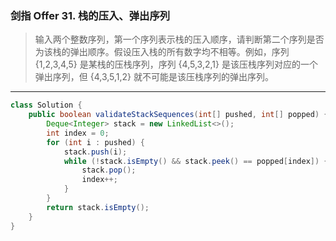 ### 剑指 Offer 31. 栈的压入、弹出序列

>输入两个整数序列，第一个序列表示栈的压入顺序，请判断第二个序列是否为该栈的弹出顺序。假设压入栈的所有数字均不相等。例如，序列 {1,2,3,4,5} 是某栈的压栈序列，序列 {4,5,3,2,1} 是该压栈序列对应的一个弹出序列，但 {4,3,5,1,2} 就不可能是该压栈序列的弹出序列。
***
```java
class Solution {
    public boolean validateStackSequences(int[] pushed, int[] popped) {
        Deque<Integer> stack = new LinkedList<>();
        int index = 0;
        for (int i : pushed) {
            stack.push(i);
            while (!stack.isEmpty() && stack.peek() == popped[index]) {
                stack.pop();
                index++;
            }
        }
        return stack.isEmpty();
    }
}
```
